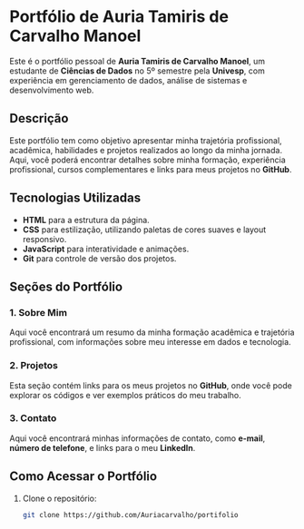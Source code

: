 # Portfólio de Auria Tamiris de Carvalho Manoel

Este é o portfólio pessoal de **Auria Tamiris de Carvalho Manoel**, um estudante de **Ciências de Dados** no 5º semestre pela **Univesp**, com experiência em gerenciamento de dados, análise de sistemas e desenvolvimento web.

## Descrição

Este portfólio tem como objetivo apresentar minha trajetória profissional, acadêmica, habilidades e projetos realizados ao longo da minha jornada. Aqui, você poderá encontrar detalhes sobre minha formação, experiência profissional, cursos complementares e links para meus projetos no **GitHub**.

## Tecnologias Utilizadas

- **HTML** para a estrutura da página.
- **CSS** para estilização, utilizando paletas de cores suaves e layout responsivo.
- **JavaScript** para interatividade e animações.
- **Git** para controle de versão dos projetos.

## Seções do Portfólio

### 1. **Sobre Mim**
Aqui você encontrará um resumo da minha formação acadêmica e trajetória profissional, com informações sobre meu interesse em dados e tecnologia.

### 2. **Projetos**
Esta seção contém links para os meus projetos no **GitHub**, onde você pode explorar os códigos e ver exemplos práticos do meu trabalho.

### 3. **Contato**
Aqui você encontrará minhas informações de contato, como **e-mail**, **número de telefone**, e links para o meu **LinkedIn**.

## Como Acessar o Portfólio

1. Clone o repositório:
   ```bash
   git clone https://github.com/Auriacarvalho/portifolio

